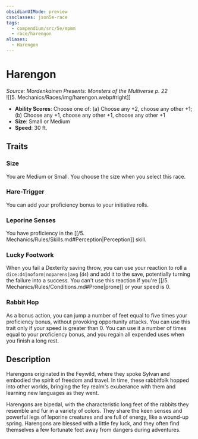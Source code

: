 ```yaml
---
obsidianUIMode: preview
cssclasses: json5e-race
tags:
  - compendium/src/5e/mpmm
  - race/harengon
aliases:
  - Harengon
---
```

# Harengon
*Source: Mordenkainen Presents: Monsters of the Multiverse p. 22*  
![[5. Mechanics/Races/img/harengon.webp#right]]  

- **Ability Scores**: Choose one of: (a) Choose any +2, choose any other +1; (b) Choose any +1, choose any other +1, choose any other +1
- **Size**: Small or Medium
- **Speed**: 30 ft.

## Traits

### Size

You are Medium or Small. You choose the size when you select this race.

### Hare-Trigger

You can add your proficiency bonus to your initiative rolls.

### Leporine Senses

You have proficiency in the [[/5. Mechanics/Rules/Skills.md#Perception\|Perception]] skill.

### Lucky Footwork

When you fail a Dexterity saving throw, you can use your reaction to roll a `dice:d4|noform|noparens|avg` (`d4`) and add it to the save, potentially turning the failure into a success. You can't use this reaction if you're [[/5. Mechanics/Rules/Conditions.md#Prone\|prone]] or your speed is 0.

### Rabbit Hop

As a bonus action, you can jump a number of feet equal to five times your proficiency bonus, without provoking opportunity attacks. You can use this trait only if your speed is greater than 0. You can use it a number of times equal to your proficiency bonus, and you regain all expended uses when you finish a long rest.

## Description

Harengons originated in the Feywild, where they spoke Sylvan and embodied the spirit of freedom and travel. In time, these rabbitfolk hopped into other worlds, bringing the fey realm's exuberance with them and learning new languages as they went.

Harengons are bipedal, with the characteristic long feet of the rabbits they resemble and fur in a variety of colors. They share the keen senses and powerful legs of leporine creatures and are full of energy, like a wound-up spring. Harengons are blessed with a little fey luck, and they often find themselves a few fortunate feet away from dangers during adventures.
